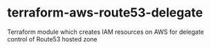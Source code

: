 # terraform-aws-route53-delegate
Terraform module which creates IAM resources on AWS for delegate control of Route53 hosted zone
